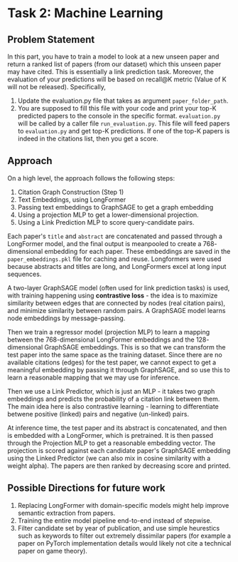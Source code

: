 # Task 2: Machine Learning

## Problem Statement 

In this part, you have to train a model to look at a new unseen paper and return a ranked list of papers (from our dataset) which this unseen paper may have cited. This is essentially a link prediction task. Moreover, the evaluation of your predictions will be based on recall@K metric (Value of K will not be released). Specifically,

1. Update the evaluation.py file that takes as argument    `paper_folder_path`.
2. You are supposed to fill this file with your code and print your top-K predicted papers to the console in the specific format. `evaluation.py` will be called by a caller file `run_evaluation.py`. This file will feed papers to `evaluation.py` and get top-K predictions. If one of the top-K papers is indeed in the citations list, then you get a score.

## Approach

On a high level, the approach follows the following steps:
1. Citation Graph Construction (Step 1)
2. Text Embeddings, using LongFormer
3. Passing text embeddings to GraphSAGE to get a graph embedding
4. Using a projection MLP to get a lower-dimensional projection.
5. Using a Link Prediction MLP to score query-candidate pairs.


Each paper's `title` and `abstract` are concatenated and passed through a LongFormer model, and the final output is meanpooled to create a $768$-dimensional embedding for each paper.
These embeddings are saved in the `paper_embeddings.pkl` file for caching and reuse. Longformers were used because abstracts and titles are long, and LongFormers excel at long input sequences. 

A two-layer GraphSAGE model (often used for link prediction tasks) is used, with training happening using **contrastive loss** - the idea is to maximize similarity between edges that are connected by nodes (real citation pairs), and minimize similarity between random pairs. A GraphSAGE model learns node embeddings by message-passing.

Then we train a regressor model (projection MLP) to learn a mapping between the 768-dimensional LongFormer embeddings and the $128$-dimensional GraphSAGE embeddings. This is so that we can transform the test paper into the same space as the training dataset. Since there are no available citations (edges) for the test paper, we cannot expect to get a meaningful embedding by passing it through GraphSAGE, and so use this to learn a reasonable mapping that we may use for inference.

Then we use a Link Predictor, which is just an MLP - it takes two graph embeddings and predicts the probability of a citation link between them. The main idea here is also contrastive learning - learning to differentiate betwene positive (linked) pairs and negative (un-linked) pairs.

At inference time, the test paper and its abstract is concatenated, and then is embedded with a LongFormer, which is pretrained. It is then passed through the Projection MLP to get a reasonable embedding vector. The projection is scored against each candidate paper's GraphSAGE embedding using the Linked Predictor (we can also mix in cosine similarity with a weight alpha).
The papers are then ranked by decreasing score and printed.


## Possible Directions for future work

1. Replacing LongFormer with domain-specific models might help improve semantic extraction from papers.
2. Training the entire model pipeline end-to-end instead of stepwise.
3. Filter candidate set by year of publication, and use simple heurestics such as keywords to filter out extremely dissimilar papers (for example a paper on PyTorch implementation details would likely not cite a technical paper on game theory).




